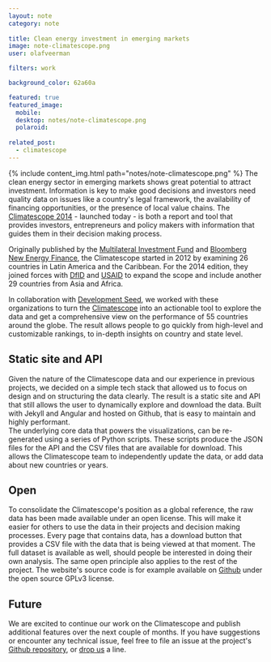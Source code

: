 ```yaml
---
layout: note
category: note
  
title: Clean energy investment in emerging markets
image: note-climatescope.png
user: olafveerman

filters: work

background_color: 62a60a

featured: true
featured_image: 
  mobile: 
  desktop: notes/note-climatescope.png
  polaroid:
  
related_post:
  - climatescope
---
```

{% include content_img.html path="notes/note-climatescope.png" %}
The clean energy sector in emerging markets shows great potential to attract investment. Information is key to make good decisions and investors need quality data on issues like a country's legal framework, the availability of financing opportunities, or the presence of local value chains. The [Climatescope 2014](http://global-climatescope.org) - launched today - is both a report and tool that provides investors, entrepreneurs and policy makers with information that guides them in their decision making process. 

Originally published by the [Multilateral Investment Fund](http://fomin.org) and [Bloomberg New Energy Finance](http://about.bnef.com), the Climatescope started in 2012 by examining 26 countries in Latin America and the Caribbean. For the 2014 edition, they joined forces with [DfID](http://https://www.gov.uk/government/organisations/department-for-international-development) and [USAID](http://www.usaid.gov/powerafrica) to expand the scope and include another 29 countries from Asia and Africa.

In collaboration with [Development Seed](http://developmentseed.org), we worked with these organizations to turn the [Climatescope](http://global-climatescope.org) into an actionable tool to explore the data and get a comprehensive view on the performance of 55 countries around the globe. The result allows people to go quickly from high-level and customizable rankings, to in-depth insights on country and state level.

## Static site and API
Given the nature of the Climatescope data and our experience in previous projects, we decided on a simple tech stack that allowed us to focus on design and on structuring the data clearly. The result is a static site and API that still allows the user to dynamically explore and download the data. Built with Jekyll and Angular and hosted on Github, that is easy to maintain and highly performant.  
The underlying core data that powers the visualizations, can be re-generated using a series of Python scripts. These scripts produce the JSON files for the API and the CSV files that are available for download. This allows the Climatescope team to independently update the data, or add data about new countries or years.

## Open
To consolidate the Climatescope's position as a global reference, the raw data has been made available under an open license. This will make it easier for others to use the data in their projects and decision making processes. Every page that contains data, has a download button that provides a CSV file with the data that is being viewed at that moment. The full dataset is available as well, should people be interested in doing their own analysis.
The same open principle also applies to the rest of the project. The website's source code is for example available on [Github](http://github.com/climatescope/global-climatescope.org) under the open source GPLv3 license.

## Future
We are excited to continue our work on the Climatescope and publish additional features over the next couple of months. If you have suggestions or encounter any technical issue, feel free to file an issue at the project's [Github repository](https://github.com/climatescope/climatescope.github.io/issues), or [drop us](mailto:info@flipside.org) a line.